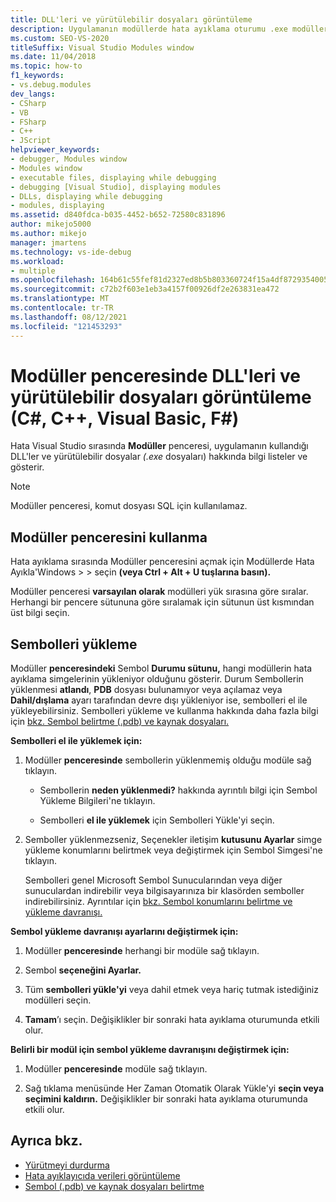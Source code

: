 ```yaml
---
title: DLL'leri ve yürütülebilir dosyaları görüntüleme
description: Uygulamanın modüllerde hata ayıklama oturumu .exe modüller penceresinde kullandığı DLL'leri ve yürütülebilir dosyaları (Visual Studio.
ms.custom: SEO-VS-2020
titleSuffix: Visual Studio Modules window
ms.date: 11/04/2018
ms.topic: how-to
f1_keywords:
- vs.debug.modules
dev_langs:
- CSharp
- VB
- FSharp
- C++
- JScript
helpviewer_keywords:
- debugger, Modules window
- Modules window
- executable files, displaying while debugging
- debugging [Visual Studio], displaying modules
- DLLs, displaying while debugging
- modules, displaying
ms.assetid: d840fdca-b035-4452-b652-72580c831896
author: mikejo5000
ms.author: mikejo
manager: jmartens
ms.technology: vs-ide-debug
ms.workload:
- multiple
ms.openlocfilehash: 164b61c55fef81d2327ed8b5b803360724f15a4df872935400519b1da6cd5ca7
ms.sourcegitcommit: c72b2f603e1eb3a4157f00926df2e263831ea472
ms.translationtype: MT
ms.contentlocale: tr-TR
ms.lasthandoff: 08/12/2021
ms.locfileid: "121453293"
---
```

# <a name="view-dlls-and-executables-in-the-modules-window-c-c-visual-basic-f"></a>Modüller penceresinde DLL'leri ve yürütülebilir dosyaları görüntüleme (C#, C++, Visual Basic, F#)

Hata Visual Studio sırasında **Modüller** penceresi, uygulamanın kullandığı DLL'ler ve yürütülebilir dosyalar *(.exe* dosyaları) hakkında bilgi listeler ve gösterir.

> [!NOTE]
> Modüller penceresi, komut dosyası SQL için kullanılamaz.

## <a name="use-the-modules-window"></a>Modüller penceresini kullanma

Hata ayıklama sırasında Modüller penceresini açmak için Modüllerde Hata Ayıkla'Windows  >    >   seçin **(veya Ctrl + Alt + U tuşlarına basın).**

Modüller penceresi **varsayılan olarak** modülleri yük sırasına göre sıralar. Herhangi bir pencere sütununa göre sıralamak için sütunun üst kısmından üst bilgi seçin.

## <a name="load-symbols"></a>Sembolleri yükleme

Modüller **penceresindeki** Sembol **Durumu sütunu,** hangi modüllerin hata ayıklama simgelerinin yükleniyor olduğunu gösterir. Durum Sembollerin yüklenmesi **atlandı**, **PDB** dosyası bulunamıyor veya açılamaz veya **Dahil/dışlama** ayarı tarafından devre dışı yükleniyor ise, sembolleri el ile yükleyebilirsiniz. Sembolleri yükleme ve kullanma hakkında daha fazla bilgi için [bkz. Sembol belirtme (.pdb) ve kaynak dosyaları.](../debugger/specify-symbol-dot-pdb-and-source-files-in-the-visual-studio-debugger.md)

**Sembolleri el ile yüklemek için:**

1. Modüller **penceresinde** sembollerin yüklenmemiş olduğu modüle sağ tıklayın.

   - Sembollerin **neden yüklenmedi?** hakkında ayrıntılı bilgi için Sembol Yükleme Bilgileri'ne tıklayın.

   - Sembolleri **el ile yüklemek** için Sembolleri Yükle'yi seçin.

1. Semboller yüklenmezseniz, Seçenekler iletişim **kutusunu Ayarlar** simge  yükleme konumlarını belirtmek veya değiştirmek için Sembol Simgesi'ne tıklayın.

   Sembolleri genel Microsoft Sembol Sunucularından veya diğer sunuculardan indirebilir veya bilgisayarınıza bir klasörden semboller indirebilirsiniz. Ayrıntılar için [bkz. Sembol konumlarını belirtme ve yükleme davranışı.](../debugger/specify-symbol-dot-pdb-and-source-files-in-the-visual-studio-debugger.md#BKMK_Specify_symbol_locations_and_loading_behavior)

**Sembol yükleme davranışı ayarlarını değiştirmek için:**

1. Modüller **penceresinde** herhangi bir modüle sağ tıklayın.

1. Sembol **seçeneğini Ayarlar.**

1. Tüm **sembolleri yükle'yi** veya dahil etmek veya hariç tutmak istediğiniz modülleri seçin.

1. **Tamam**’ı seçin. Değişiklikler bir sonraki hata ayıklama oturumunda etkili olur.

**Belirli bir modül için sembol yükleme davranışını değiştirmek için:**

1. Modüller **penceresinde** modüle sağ tıklayın.

1. Sağ tıklama menüsünde Her Zaman Otomatik Olarak Yükle'yi **seçin veya seçimini kaldırın.** Değişiklikler bir sonraki hata ayıklama oturumunda etkili olur.

## <a name="see-also"></a>Ayrıca bkz.
- [Yürütmeyi durdurma](/previous-versions/visualstudio/visual-studio-2010/7z9se2d8(v=vs.100))
- [Hata ayıklayıcıda verileri görüntüleme](../debugger/viewing-data-in-the-debugger.md)
- [Sembol (.pdb) ve kaynak dosyaları belirtme](../debugger/specify-symbol-dot-pdb-and-source-files-in-the-visual-studio-debugger.md)